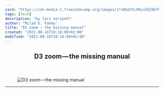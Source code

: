 ```yaml
---
card: "https://cdn-media-1.freecodecamp.org/images/1*xQbd3tLH8julKZ9G7MCuQQ.png"
tags: [Tech]
description: "by lars verspohl"
author: "Milad E. Fahmy"
title: "D3 zoom — the missing manual"
created: "2021-08-16T10:18:08+02:00"
modified: "2021-08-16T10:18:08+02:00"
---
```

<div class="site-wrapper">
<main id="site-main" class="site-main outer">
<div class="inner">
<article class="post-full post tag-tech tag-programming tag-javascript tag-web-development tag-data-visualization ">
<header class="post-full-header">
<h1 class="post-full-title">D3 zoom — the missing manual</h1>
</header>
<figure class="post-full-image">
<picture>
<source media="(max-width: 700px)" sizes="1px" srcset="data:image/gif;base64,R0lGODlhAQABAIAAAAAAAP///yH5BAEAAAAALAAAAAABAAEAAAIBRAA7 1w">
<source media="(min-width: 701px)" sizes="(max-width: 800px) 400px,
(max-width: 1170px) 700px,
1400px" srcset="https://cdn-media-1.freecodecamp.org/images/1*xQbd3tLH8julKZ9G7MCuQQ.png 300w,
https://cdn-media-1.freecodecamp.org/images/1*xQbd3tLH8julKZ9G7MCuQQ.png 600w,
https://cdn-media-1.freecodecamp.org/images/1*xQbd3tLH8julKZ9G7MCuQQ.png 1000w,
https://cdn-media-1.freecodecamp.org/images/1*xQbd3tLH8julKZ9G7MCuQQ.png 2000w">
<img onerror="this.style.display='none'" src="https://cdn-media-1.freecodecamp.org/images/1*xQbd3tLH8julKZ9G7MCuQQ.png" alt="D3 zoom — the missing manual">
</picture>
</figure>
<section class="post-full-content">
<div class="post-content medium-migrated-article">
</div>
<hr>
</section>
</article>
</div>
</main>
</div>
<!-- Google Tag Manager (noscript) -->
<!-- End Google Tag Manager (noscript) -->
